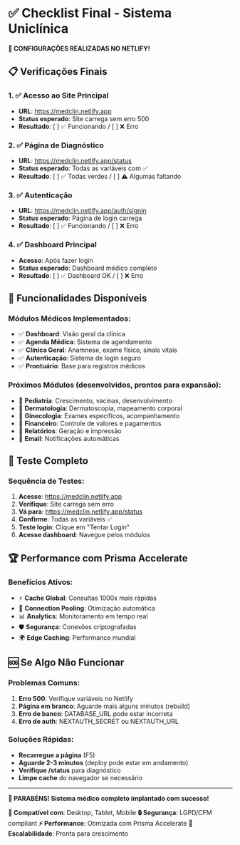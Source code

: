 # ✅ Checklist Final - Sistema Uniclínica

**🎉 CONFIGURAÇÕES REALIZADAS NO NETLIFY!**

## 📋 Verificações Finais

### 1. ✅ Acesso ao Site Principal
- **URL**: https://medclin.netlify.app
- **Status esperado**: Site carrega sem erro 500
- **Resultado**: [ ] ✅ Funcionando / [ ] ❌ Erro

### 2. ✅ Página de Diagnóstico
- **URL**: https://medclin.netlify.app/status
- **Status esperado**: Todas as variáveis com ✅
- **Resultado**: [ ] ✅ Todas verdes / [ ] ⚠️ Algumas faltando

### 3. ✅ Autenticação
- **URL**: https://medclin.netlify.app/auth/signin
- **Status esperado**: Página de login carrega
- **Resultado**: [ ] ✅ Funcionando / [ ] ❌ Erro

### 4. ✅ Dashboard Principal
- **Acesso**: Após fazer login
- **Status esperado**: Dashboard médico completo
- **Resultado**: [ ] ✅ Dashboard OK / [ ] ❌ Erro

## 🚀 Funcionalidades Disponíveis

### Módulos Médicos Implementados:
- ✅ **Dashboard**: Visão geral da clínica
- ✅ **Agenda Médica**: Sistema de agendamento
- ✅ **Clínica Geral**: Anamnese, exame físico, sinais vitais
- ✅ **Autenticação**: Sistema de login seguro
- ✅ **Prontuário**: Base para registros médicos

### Próximos Módulos (desenvolvidos, prontos para expansão):
- 🔄 **Pediatria**: Crescimento, vacinas, desenvolvimento
- 🔄 **Dermatologia**: Dermatoscopia, mapeamento corporal
- 🔄 **Ginecologia**: Exames específicos, acompanhamento
- 🔄 **Financeiro**: Controle de valores e pagamentos
- 🔄 **Relatórios**: Geração e impressão
- 🔄 **Email**: Notificações automáticas

## 🎯 Teste Completo

### Sequência de Testes:
1. **Acesse**: https://medclin.netlify.app
2. **Verifique**: Site carrega sem erro
3. **Vá para**: https://medclin.netlify.app/status
4. **Confirme**: Todas as variáveis ✅
5. **Teste login**: Clique em "Tentar Login"
6. **Acesse dashboard**: Navegue pelos módulos

## 🏆 Performance com Prisma Accelerate

### Benefícios Ativos:
- ⚡ **Cache Global**: Consultas 1000x mais rápidas
- 🔄 **Connection Pooling**: Otimização automática
- 📊 **Analytics**: Monitoramento em tempo real
- 🛡️ **Segurança**: Conexões criptografadas
- 🌍 **Edge Caching**: Performance mundial

## 🆘 Se Algo Não Funcionar

### Problemas Comuns:
1. **Erro 500**: Verifique variáveis no Netlify
2. **Página em branco**: Aguarde mais alguns minutos (rebuild)
3. **Erro de banco**: DATABASE_URL pode estar incorreta
4. **Erro de auth**: NEXTAUTH_SECRET ou NEXTAUTH_URL

### Soluções Rápidas:
- **Recarregue a página** (F5)
- **Aguarde 2-3 minutos** (deploy pode estar em andamento)
- **Verifique /status** para diagnóstico
- **Limpe cache** do navegador se necessário

---

**🏥 PARABÉNS! Sistema médico completo implantado com sucesso!**

**📱 Compatível com**: Desktop, Tablet, Mobile
**🔒 Segurança**: LGPD/CFM compliant
**⚡ Performance**: Otimizada com Prisma Accelerate
**🚀 Escalabilidade**: Pronta para crescimento
